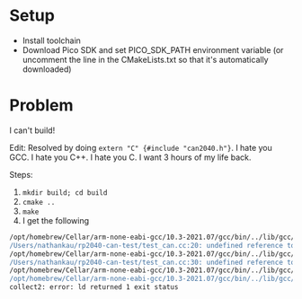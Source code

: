 # Setup
* Install toolchain
* Download Pico SDK and set PICO_SDK_PATH environment variable (or uncomment the line in the CMakeLists.txt so that it's automatically downloaded)

# Problem
I can't build! 

Edit: Resolved by doing `extern "C" {#include "can2040.h"}`. I hate you GCC. I hate you C++. I hate you C. I want 3 hours of my life back.

Steps:
1. `mkdir build; cd build`
2. `cmake ..`
3. `make`
4. I get the following
```bash
/opt/homebrew/Cellar/arm-none-eabi-gcc/10.3-2021.07/gcc/bin/../lib/gcc/arm-none-eabi/10.3.1/../../../../arm-none-eabi/bin/ld: CMakeFiles/test_can.dir/test_can.cc.obj: in function `PIOx_IRQHandler()':
/Users/nathankau/rp2040-can-test/test_can.cc:20: undefined reference to `can2040_pio_irq_handler(can2040*)'
/opt/homebrew/Cellar/arm-none-eabi-gcc/10.3-2021.07/gcc/bin/../lib/gcc/arm-none-eabi/10.3.1/../../../../arm-none-eabi/bin/ld: CMakeFiles/test_can.dir/test_can.cc.obj: in function `canbus_setup()':
/Users/nathankau/rp2040-can-test/test_can.cc:30: undefined reference to `can2040_setup(can2040*, unsigned long)'
/opt/homebrew/Cellar/arm-none-eabi-gcc/10.3-2021.07/gcc/bin/../lib/gcc/arm-none-eabi/10.3.1/../../../../arm-none-eabi/bin/ld: /Users/nathankau/rp2040-can-test/test_can.cc:31: undefined reference to `can2040_callback_config(can2040*, void (*)(can2040*, unsigned long, can2040_msg*))'
/opt/homebrew/Cellar/arm-none-eabi-gcc/10.3-2021.07/gcc/bin/../lib/gcc/arm-none-eabi/10.3.1/../../../../arm-none-eabi/bin/ld: /Users/nathankau/rp2040-can-test/test_can.cc:39: undefined reference to `can2040_start(can2040*, unsigned long, unsigned long, unsigned long, unsigned long)'
collect2: error: ld returned 1 exit status
```